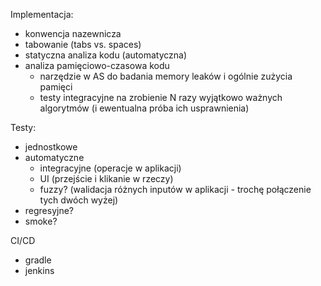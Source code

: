 Implementacja:
- konwencja nazewnicza
- tabowanie (tabs vs. spaces)
- statyczna analiza kodu (automatyczna)
- analiza pamięciowo-czasowa kodu
	- narzędzie w AS do badania memory leaków i ogólnie zużycia pamięci
	- testy integracyjne na zrobienie N razy wyjątkowo ważnych algorytmów (i ewentualna próba ich usprawnienia)

Testy:
- jednostkowe
- automatyczne
	- integracyjne (operacje w aplikacji)
	- UI (przejście i klikanie w rzeczy)
	- fuzzy? (walidacja różnych inputów w aplikacji - trochę połączenie tych dwóch wyżej)
- regresyjne?
- smoke?

CI/CD
- gradle
- jenkins